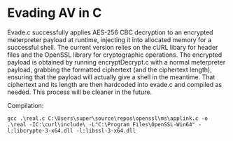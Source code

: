 # Evading AV in C

Evade.c successfully applies AES-256 CBC decryption to an encrypted meterpreter payload at runtime, injecting it into allocated memory for a successful shell. The current version relies on the cURL libary for header files and the OpenSSL library for cryptographic operations. The encrypted payload is obtained by running encryptDecrypt.c with a normal meterpreter payload, grabbing the formatted ciphertext (and the ciphertext length), ensuring that the payload will actually give a shell in the meantime. That ciphertext and its length are then hardcoded into evade.c and compiled as needed. This process will be cleaner in the future.

Compilation: 
```shell [Command line]
gcc .\real.c C:\Users\super\source\repos\openssl\ms\applink.c -o .\real -IC:\curl\include\ -L"C:\Program Files\OpenSSL-Win64" -l:libcrypto-3-x64.dll -l:libssl-3-x64.dll
```

